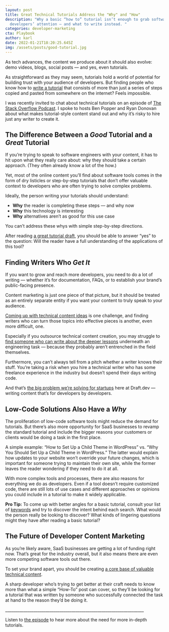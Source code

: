 ```yaml
---
layout: post
title: Great Technical Tutorials Address the "Why" and "How"
description: "Why a basic “how to” tutorial isn’t enough to grab software
  developers’ attention — and what to write instead. "
categories: developer-marketing
cta: Playbook
author: karl
date: 2022-01-21T18:20:25.645Z
img: /assets/posts/good-tutorial.jpg
---
```

As tech advances, the content we produce about it should also evolve: demo videos, blogs, social posts — and yes, even tutorials.

As straightforward as they may seem, tutorials hold a world of potential for building trust with your audience of developers. But finding people who know how to [write a tutorial](https://draft.dev/learn/technical-tutorials) that consists of more than just a series of steps copied and pasted from somewhere on the internet? Feels impossible.

I was recently invited to chat about technical tutorials on an episode of [The Stack Overflow Podcast](https://the-stack-overflow-podcast.simplecast.com/episodes/the-growing-power-of-low-code-tools/transcript/). I spoke to hosts Ben Popper and Ryan Donovan about what makes tutorial-style content stand out and why it’s risky to hire just any writer to create it.

## The Difference Between a *Good* Tutorial and a *Great* Tutorial

If you’re trying to speak to software engineers with your content, it has to hit upon what they really care about: why they should take a certain approach. (They often already know a lot of the how.)

Yet, most of the online content you’ll find about software tools comes in the form of dry listicles or step-by-step tutorials that don’t offer valuable context to developers who are often trying to solve complex problems.

Ideally, the person writing your tutorials should understand:

* **Why** the reader is completing these steps — and why now 
* **Why** this technology is interesting 
* **Why** alternatives aren’t as good for this use case

You can’t address these whys with simple step-by-step directions.

After reading [a great tutorial draft](https://draft.dev/learn/technical-tutorials), you should be able to answer “yes” to the question: Will the reader have a full understanding of the applications of this tool?

## Finding Writers Who *Get It*

If you want to grow and reach more developers, you need to do a lot of writing — whether it’s for documentation, FAQs, or to establish your brand’s public-facing presence.

Content marketing is just one piece of that picture, but it should be treated as an entirely separate entity if you want your content to truly speak to your audience.

[Coming up with technical content ideas](https://draft.dev/learn/low-cost-marketing-ideas) is one challenge, and finding writers who can turn those topics into effective pieces is another, even more difficult, one.

Especially if you outsource technical content creation, you may struggle to [find someone who can write about the deeper lessons](https://draft.dev/learn/technical-writer-for-hire) underneath an engineering task — because they probably aren’t entrenched in the field themselves.

Furthermore, you can’t always tell from a pitch whether a writer knows their stuff. You’re taking a risk when you hire a technical writer who has some freelance experience in the industry but doesn’t spend their days writing code.

And that’s [the big problem we’re solving for startups](https://draft.dev/about) here at Draft.dev — writing content that’s for developers by developers.

## Low-Code Solutions Also Have a *Why*

The proliferation of low-code software tools might reduce the demand for tutorials. But there’s also more opportunity for SaaS businesses to revamp the standard tutorial and include the bigger reasons your customers or clients would be doing a task in the first place.

A simple example: “How to Set Up a Child Theme in WordPress” vs. “Why You Should Set Up a Child Theme in WordPress.” The latter would explain how updates to your website won’t override your future changes, which is important for someone trying to maintain their own site, while the former leaves the reader wondering if they need to do it at all.

With more complex tools and processes, there are also reasons for everything we do as developers. Even if a tool doesn’t require customized code, there are still lots of use cases and different approaches or opinions you could include in a tutorial to make it widely applicable.

**Pro Tip:** To come up with better angles for a basic tutorial, consult your list of [keywords](https://draft.dev/learn/seo-keyword-opportunities-in-developer-marketing) and try to discover the intent behind each search. What would the person really be looking to discover? What kinds of lingering questions might they have after reading a basic tutorial?

## The Future of Developer Content Marketing

As you’re likely aware, SaaS businesses are getting a lot of funding right now. That’s great for the industry overall, but it also means there are even more competing software tools out there.

To set your brand apart, you should be creating [a core base of valuable technical content](https://draft.dev/learn/a-complete-introduction-to-technical-marketing).

A sharp developer who’s trying to get better at their craft needs to know more than what a simple “How-To” post can cover, so they’ll be looking for a tutorial that was written by someone who successfully connected the task at hand to the reason they’d be doing it.

\_\_\_\_\_\_\_\_\_\_\_\_\_\_\_\_\_\_\_\_\_\_\_\_\_\_\_\_\_\_\_\_\_\_\_\_\_\_\_\_\_\_\_\_\_\_\_\_\_\_\_\_\_\_\_\_\_\_\_\_\_\_\_\_\_\_\_\__

Listen to [the episode](https://the-stack-overflow-podcast.simplecast.com/episodes/the-growing-power-of-low-code-tools/transcript/) to hear more about the need for more in-depth tutorials.